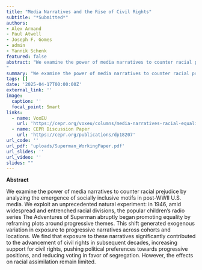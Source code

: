```yaml
---
title: "Media Narratives and the Rise of Civil Rights"
subtitle: "*Submitted*"
authors:
- Alex Armand
- Paul Atwell
- Joseph F. Gomes
- admin
- Yannik Schenk
featured: false
abstract: "We examine the power of media narratives to counter racial prejudice by analyzing the emergence of socially inclusive motifs in post-WWII U.S. media. We exploit an unprecedented natural experiment: in 1946, amid widespread and entrenched racial divisions, the popular children’s radio series The Adventures of Superman abruptly began promoting equality by reframing plots around progressive themes. This shift generated exogenous variation in exposure to progressive narratives across cohorts and locations. We find that exposure to these narratives significantly contributed to the advancement of civil rights in subsequent decades, increasing support for civil rights, pushing political preferences towards progressive positions, and reducing voting in favor of segregation. However, the effects on racial assimilation remain limited.
"
summary: "We examine the power of media narratives to counter racial prejudice by analyzing the emergence of socially inclusive motifs in post-WWII U.S. media. We exploit an unprecedented natural experiment: in 1946, amid widespread and entrenched racial divisions, the popular children’s radio series The Adventures of Superman abruptly began promoting equality by reframing plots around progressive themes. This shift generated exogenous variation in exposure to progressive narratives across cohorts and locations. We find that exposure to these narratives significantly contributed to the advancement of civil rights in subsequent decades, increasing support for civil rights, pushing political preferences towards progressive positions, and reducing voting in favor of segregation. However, the effects on racial assimilation remain limited."
tags: []
date: '2025-04-17T00:00:00Z'
external_link: ''
image:
  caption: ''
  focal_point: Smart
links:
  - name: VoxEU
    url: 'https://cepr.org/voxeu/columns/media-narratives-racial-equality-how-superman-helped-pave-ground-civil-rights'
  - name: CEPR Discussion Paper
    url: 'https://cepr.org/publications/dp18207'
url_code: ''
url_pdf: 'uploads/Superman_WorkingPaper.pdf'
url_slides: ''
url_video: ''
slides: ""
---
```


**Abstract**

We examine the power of media narratives to counter racial prejudice by analyzing the emergence of socially inclusive motifs in post-WWII U.S. media. We exploit an unprecedented natural experiment: in 1946, amid widespread and entrenched racial divisions, the popular children’s radio series The Adventures of Superman abruptly began promoting equality by reframing plots around progressive themes. This shift generated exogenous variation in exposure to progressive narratives across cohorts and locations. We find that exposure to these narratives significantly contributed to the advancement of civil rights in subsequent decades, increasing support for civil rights, pushing political preferences towards progressive positions, and reducing voting in favor of segregation. However, the effects on racial assimilation remain limited.
